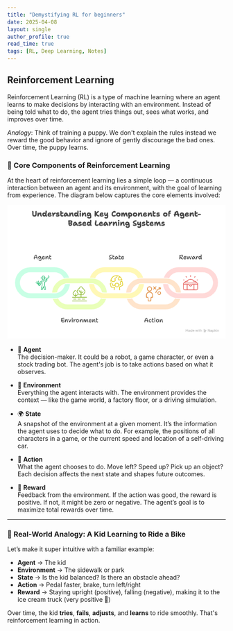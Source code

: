 ```yaml
---
title: "Demystifying RL for beginners"
date: 2025-04-08
layout: single
author_profile: true
read_time: true
tags: [RL, Deep Learning, Notes]
---
```

<!-- 
Reinforcement learning is not just about rewards — it’s about decision-making under uncertainty, learning from sparse signals and navigating in complex environments.  -->

## Reinforcement Learning 
Reinforcement Learning (RL) is a type of machine learning where an agent learns to make decisions by interacting with an environment. Instead of being told what to do, the agent tries things out, sees what works, and improves over time.

*Analogy*: Think of training a puppy. We don't explain the rules instead we reward the good behavior and ignore of gently discourage the bad ones. Over time, the puppy learns. 

### 🧠 Core Components of Reinforcement Learning

At the heart of reinforcement learning lies a simple loop — a continuous interaction between an agent and its environment, with the goal of learning from experience. The diagram below captures the core elements involved:

![Core Components of RL](/assets/images/RL/core_components_rl.png)

- 🧍 **Agent** <br>
The decision-maker. It could be a robot, a game character, or even a stock trading bot. The agent's job is to take actions based on what it observes.

- 🌳 **Environment** <br>
Everything the agent interacts with. The environment provides the context — like the game world, a factory floor, or a driving simulation.

- 🌍 **State** <br>
A snapshot of the environment at a given moment. It’s the information the agent uses to decide what to do. For example, the positions of all characters in a game, or the current speed and location of a self-driving car.

- 👣 **Action** <br>
What the agent chooses to do. Move left? Speed up? Pick up an object? Each decision affects the next state and shapes future outcomes.

- 🎁 **Reward**<br>
Feedback from the environment. If the action was good, the reward is positive. If not, it might be zero or negative. The agent’s goal is to maximize total rewards over time.

---

### 🎯 Real-World Analogy: A Kid Learning to Ride a Bike

Let’s make it super intuitive with a familiar example:

- **Agent** → The kid  
- **Environment** → The sidewalk or park  
- **State** → Is the kid balanced? Is there an obstacle ahead?  
- **Action** → Pedal faster, brake, turn left/right  
- **Reward** → Staying upright (positive), falling (negative), making it to the ice cream truck (very positive 🍦)

Over time, the kid **tries**, **fails**, **adjusts**, and **learns** to ride smoothly. That's reinforcement learning in action.

